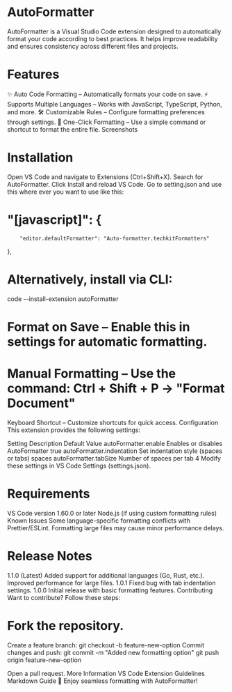 # AutoFormatter
AutoFormatter is a Visual Studio Code extension designed to automatically format your code according to best practices. It helps improve readability and ensures consistency across different files and projects.

# Features
✨ Auto Code Formatting – Automatically formats your code on save.
⚡ Supports Multiple Languages – Works with JavaScript, TypeScript, Python, and more.
🛠 Customizable Rules – Configure formatting preferences through settings.
📌 One-Click Formatting – Use a simple command or shortcut to format the entire file.
Screenshots

# Installation
Open VS Code and navigate to Extensions (Ctrl+Shift+X).
Search for AutoFormatter.
Click Install and reload VS Code.
Go to setting.json and use this where ever you want to use like this:
# "[javascript]": {
        "editor.defaultFormatter": "Auto-formatter.techkitFormatters"
},

# Alternatively, install via CLI:
code --install-extension autoFormatter

# Format on Save – Enable this in settings for automatic formatting.
# Manual Formatting – Use the command: Ctrl + Shift + P → "Format Document"
Keyboard Shortcut – Customize shortcuts for quick access.
Configuration
This extension provides the following settings:

Setting	Description	Default Value
autoFormatter.enable	Enables or disables AutoFormatter	true
autoFormatter.indentation	Set indentation style (spaces or tabs)	spaces
autoFormatter.tabSize	Number of spaces per tab	4
Modify these settings in VS Code Settings (settings.json).

# Requirements
VS Code version 1.60.0 or later
Node.js (if using custom formatting rules)
Known Issues
Some language-specific formatting conflicts with Prettier/ESLint.
Formatting large files may cause minor performance delays.

# Release Notes
1.1.0 (Latest)
Added support for additional languages (Go, Rust, etc.).
Improved performance for large files.
1.0.1
Fixed bug with tab indentation settings.
1.0.0
Initial release with basic formatting features.
Contributing
Want to contribute? Follow these steps:

# Fork the repository.
Create a feature branch:
git checkout -b feature-new-option
Commit changes and push:
git commit -m "Added new formatting option"
git push origin feature-new-option

Open a pull request.
More Information
VS Code Extension Guidelines
Markdown Guide
🚀 Enjoy seamless formatting with AutoFormatter!
